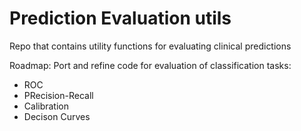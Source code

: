 # Prediction Evaluation utils

Repo that contains utility functions for evaluating clinical predictions

Roadmap:
Port and refine code for evaluation of classification tasks:
* ROC
* PRecision-Recall
* Calibration
* Decison Curves
